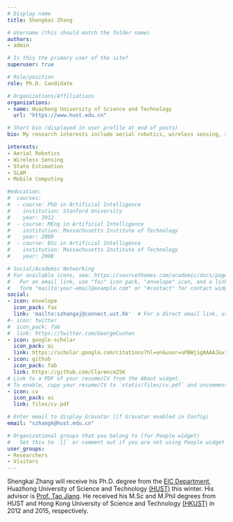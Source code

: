 ```yaml
---
# Display name
title: Shengkai Zhang

# Username (this should match the folder name)
authors:
- admin

# Is this the primary user of the site?
superuser: true

# Role/position
role: Ph.D. Candidate

# Organizations/Affiliations
organizations:
- name: Huazhong University of Science and Technology
  url: "https://www.hust.edu.cn"

# Short bio (displayed in user profile at end of posts)
bio: My research interests include aerial robotics, wireless sensing, state estimation, and SLAM.

interests:
- Aerial Robotics
- Wireless Sensing
- State Estimation
- SLAM
- Mobile Computing

#education:
#  courses:
#  - course: PhD in Artificial Intelligence
#    institution: Stanford University
#    year: 2012
#  - course: MEng in Artificial Intelligence
#    institution: Massachusetts Institute of Technology
#    year: 2009
#  - course: BSc in Artificial Intelligence
#    institution: Massachusetts Institute of Technology
#    year: 2008

# Social/Academic Networking
# For available icons, see: https://sourcethemes.com/academic/docs/page-builder/#icons
#   For an email link, use "fas" icon pack, "envelope" icon, and a link in the
#   form "mailto:your-email@example.com" or "#contact" for contact widget.
social:
- icon: envelope
  icon_pack: fas
  link: 'mailto:szhangaj@connect.ust.hk'  # For a direct email link, use "mailto:test@example.org".
#- icon: twitter
#  icon_pack: fab
#  link: https://twitter.com/GeorgeCushen
- icon: google-scholar
  icon_pack: ai
  link: https://scholar.google.com/citations?hl=en&user=uPBWj1gAAAAJ&view_op=list_works&gmla=AJsN-F53QxXCnehnB38Wa30_ndtvbGVk2Hqr_6eAQFarGTbq8QpnzDSD4N5eJxZiYEXNvAO1C7KLi7VMvr-Xo_UTO8PgLsRWcxjWn95aTZG61WIDQyY5Fxo
- icon: github
  icon_pack: fab
  link: https://github.com/ClarenceZSK
# Link to a PDF of your resume/CV from the About widget.
# To enable, copy your resume/CV to `static/files/cv.pdf` and uncomment the lines below.
- icon: cv
  icon_pack: ai
  link: files/cv.pdf

# Enter email to display Gravatar (if Gravatar enabled in Config)
email: "szhangk@hust.edu.cn"

# Organizational groups that you belong to (for People widget)
#   Set this to `[]` or comment out if you are not using People widget.
user_groups:
- Researchers
- Visitors
---
```


Shengkai Zhang will receive his Ph.D. degree from the [EIC Department](http://ei.hust.edu.cn/), Huazhong University of Science and Technology [(HUST)](https://www.hust.edu.cn) this winter. His advisor is [Prof. Tao Jiang](https://scholar.google.com/citations?user=9BEmtIwAAAAJ&hl=en). He received his M.Sc and M.Phil degrees from HUST and Hong Kong University of Science and Technology [(HKUST)](https://www.ust.hk) in 2012 and 2015, respectively.
